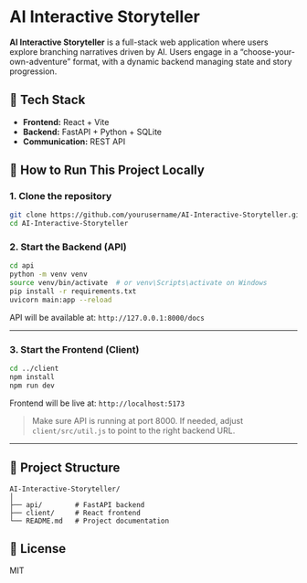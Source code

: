 
# AI Interactive Storyteller

**AI Interactive Storyteller** is a full-stack web application where users explore branching narratives driven by AI. Users engage in a “choose-your-own-adventure” format, with a dynamic backend managing state and story progression.

## 🔧 Tech Stack

- **Frontend:** React + Vite
- **Backend:** FastAPI + Python + SQLite
- **Communication:** REST API

## 🚀 How to Run This Project Locally

### 1. Clone the repository

```bash
git clone https://github.com/yourusername/AI-Interactive-Storyteller.git
cd AI-Interactive-Storyteller
```

### 2. Start the Backend (API)

```bash
cd api
python -m venv venv
source venv/bin/activate  # or venv\Scripts\activate on Windows
pip install -r requirements.txt
uvicorn main:app --reload
```

API will be available at: `http://127.0.0.1:8000/docs`

---

### 3. Start the Frontend (Client)

```bash
cd ../client
npm install
npm run dev
```

Frontend will be live at: `http://localhost:5173`

> Make sure API is running at port 8000. If needed, adjust `client/src/util.js` to point to the right backend URL.

---

## 📁 Project Structure

```
AI-Interactive-Storyteller/
│
├── api/        # FastAPI backend
├── client/     # React frontend
└── README.md   # Project documentation
```

## 📜 License

MIT
